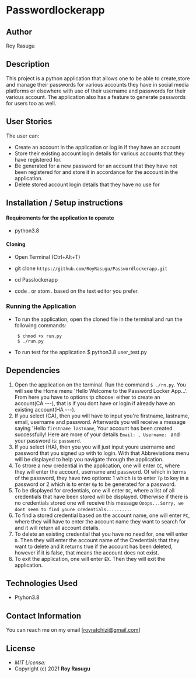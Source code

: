# Passwordlockerapp
## Author

Roy Rasugu

## Description

This project is a python application that allows one to be able to create,store and manage their passwords for various accounts they have in social media platforms or elsewhere with use of their username and passwords for their various account. The application also has a feature to generate passwords for users too as well.

## User Stories
The user can:
* Create an account in the application or log in if they have an account
* Store their existing account login details for various accounts that they have registered for.
* Be generated for a new password for an account that they have not been registered for and store it in accordance for the account in the application.
* Delete stored account login details that they have no use for

## Installation / Setup instructions

#### Requirements for the application to operate
* python3.8

#### Cloning

* Open Terminal {Ctrl+Alt+T}

* git clone ```https://github.com/RoyRasugu/Passwordlockerapp.git```

* cd Passlockerapp

* code . or atom . based on the text editor you prefer.

### Running the Application
* To run the application, open the cloned file in the terminal and run the following commands:

       $ chmod +x run.py
       $ ./run.py
* To run test for the application
       $  python3.8 user_test.py

## Dependencies

1. Open the application on the terminal. Run the command ```$ ./rn.py```. You will see the Home menu 'Hello Welcome to the Password Locker App...'. From here you have to options tp choose: either to create an account(CA ---), that is if you dont have or login if already have an existing account(HA ---).
2. If you select (CA), then you will have to input you're firstname, lastname, email, username and password. Afterwards you will receive a message saying 'Hello ```firstname lastname```, Your account has been created successfully! Here are more of your details ```Email: , Username: ``` and your password is: ```password```.
3. If you select (HA), then you you will just input youre username and password that you signed up with to login. With that Abbreviations menu will be displayed to help you navigate through the application.
4. To strore a new credential in the application, one will enter ```CC```, where they will enter the account, username and password. Of which in terms of the password, they have two options: 1 which is to enter ```Tp``` to key in a password or 2 which is to enter ```Gp``` to be generated for a password.
5. To be displayed for credentials, one will enter ```DC```, where a list of all credentials that have been stored will be displayed. Otherwise if there is no credentials stored one will receive this message ```Ooops...Sorry, we dont seem to find youre credentials.........```.
6. To find a stored credential based on the account name, one will enter ```FC```, where they will have to enter the account name they want to search for and it will return all account details.
7. To delete an existing credential that you have no need for, one will enter ```D```. Then they will enter the account name of the Credentials that they want to delete and it returns true if the account has been deleted, however if it is false, that means the account does not exist.
8. To exit the application, one will enter ```EX```. Then they will exit the application.

## Technologies Used

* Ptyhon3.8

## Contact Information

You can reach me on my email [royratchizi@gmail.com]

## License
* *MIT License:*
* Copyright (c) 2021 **Roy Rasugu**

